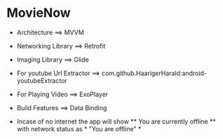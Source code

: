 # MovieNow

* Architecture ==> MVVM
* Networking Library ==> Retrofit
* Imaging Library ==> Glide
* For youtube Url Extractor ==> com.github.HaarigerHarald:android-youtubeExtractor
* For Playing Video ==> ExoPlayer
* Build Features ==> Data Binding


* Incase of no internet the app will show ** You are currently offline ** with network status as * "You are offline" *

